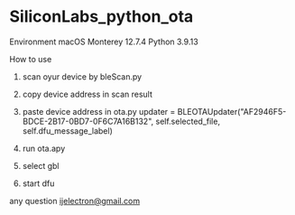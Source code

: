 # SiliconLabs_python_ota

Environment
macOS Monterey 12.7.4
Python 3.9.13

How to use
1. scan oyur device by bleScan.py
2. copy device address in scan result
3. paste device address in ota.py
    updater = BLEOTAUpdater("AF2946F5-BDCE-2B17-0BD7-0F6C7A16B132", self.selected_file, self.dfu_message_label)

4. run ota.apy
5. select gbl
6. start dfu

any question ijelectron@gmail.com


